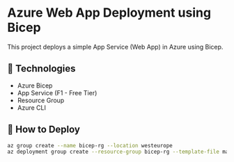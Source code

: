 # Azure Web App Deployment using Bicep

This project deploys a simple App Service (Web App) in Azure using Bicep.

## 🧱 Technologies

- Azure Bicep
- App Service (F1 - Free Tier)
- Resource Group
- Azure CLI

## 🚀 How to Deploy

```bash
az group create --name bicep-rg --location westeurope
az deployment group create --resource-group bicep-rg --template-file main.bicep
